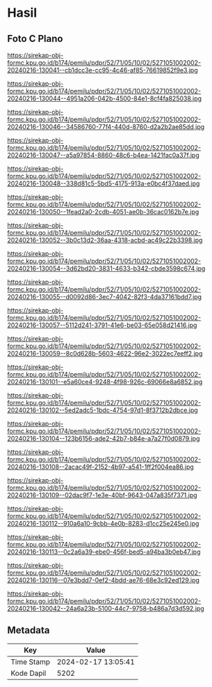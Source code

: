 # Hasil

## Foto C Plano

https://sirekap-obj-formc.kpu.go.id/b174/pemilu/pdpr/52/71/05/10/02/5271051002002-20240216-130041--cb1dcc3e-cc95-4c46-af85-76619852f9e3.jpg

https://sirekap-obj-formc.kpu.go.id/b174/pemilu/pdpr/52/71/05/10/02/5271051002002-20240216-130044--4951a206-042b-4500-84e1-8cf4fa825038.jpg

https://sirekap-obj-formc.kpu.go.id/b174/pemilu/pdpr/52/71/05/10/02/5271051002002-20240216-130046--34586760-77f4-440d-8760-d2a2b2ae85dd.jpg

https://sirekap-obj-formc.kpu.go.id/b174/pemilu/pdpr/52/71/05/10/02/5271051002002-20240216-130047--a5a97854-8860-48c6-b4ea-1421fac0a37f.jpg

https://sirekap-obj-formc.kpu.go.id/b174/pemilu/pdpr/52/71/05/10/02/5271051002002-20240216-130048--338d81c5-5bd5-4175-913a-e0bc4f37daed.jpg

https://sirekap-obj-formc.kpu.go.id/b174/pemilu/pdpr/52/71/05/10/02/5271051002002-20240216-130050--1fead2a0-2cdb-4051-ae0b-36cac0162b7e.jpg

https://sirekap-obj-formc.kpu.go.id/b174/pemilu/pdpr/52/71/05/10/02/5271051002002-20240216-130052--3b0c13d2-36aa-4318-acbd-ac49c22b3398.jpg

https://sirekap-obj-formc.kpu.go.id/b174/pemilu/pdpr/52/71/05/10/02/5271051002002-20240216-130054--3d62bd20-3831-4633-b342-cbde3598c674.jpg

https://sirekap-obj-formc.kpu.go.id/b174/pemilu/pdpr/52/71/05/10/02/5271051002002-20240216-130055--d0092d86-3ec7-4042-82f3-4da37161bdd7.jpg

https://sirekap-obj-formc.kpu.go.id/b174/pemilu/pdpr/52/71/05/10/02/5271051002002-20240216-130057--5112d241-3791-41e6-be03-65e058d21416.jpg

https://sirekap-obj-formc.kpu.go.id/b174/pemilu/pdpr/52/71/05/10/02/5271051002002-20240216-130059--8c0d628b-5603-4622-96e2-3022ec7eeff2.jpg

https://sirekap-obj-formc.kpu.go.id/b174/pemilu/pdpr/52/71/05/10/02/5271051002002-20240216-130101--e5a60ce4-9248-4f98-926c-69066e8a6852.jpg

https://sirekap-obj-formc.kpu.go.id/b174/pemilu/pdpr/52/71/05/10/02/5271051002002-20240216-130102--5ed2adc5-1bdc-4754-97d1-8f3712b2dbce.jpg

https://sirekap-obj-formc.kpu.go.id/b174/pemilu/pdpr/52/71/05/10/02/5271051002002-20240216-130104--123b6156-ade2-42b7-b84e-a7a27f0d0879.jpg

https://sirekap-obj-formc.kpu.go.id/b174/pemilu/pdpr/52/71/05/10/02/5271051002002-20240216-130108--2acac49f-2152-4b97-a541-1ff2f004ea86.jpg

https://sirekap-obj-formc.kpu.go.id/b174/pemilu/pdpr/52/71/05/10/02/5271051002002-20240216-130109--02dac9f7-1e3e-40bf-9643-047a835f7371.jpg

https://sirekap-obj-formc.kpu.go.id/b174/pemilu/pdpr/52/71/05/10/02/5271051002002-20240216-130112--910a6a10-9cbb-4e0b-8283-d1cc25e245e0.jpg

https://sirekap-obj-formc.kpu.go.id/b174/pemilu/pdpr/52/71/05/10/02/5271051002002-20240216-130113--0c2a6a39-ebe0-456f-bed5-a94ba3b0eb47.jpg

https://sirekap-obj-formc.kpu.go.id/b174/pemilu/pdpr/52/71/05/10/02/5271051002002-20240216-130116--07e3bdd7-0ef2-4bdd-ae76-68e3c92ed129.jpg

https://sirekap-obj-formc.kpu.go.id/b174/pemilu/pdpr/52/71/05/10/02/5271051002002-20240216-130042--24a6a23b-5100-44c7-9758-b486a7d3d592.jpg


## Metadata

| Key        | Value               |
| ---------- | ------------------- |
| Time Stamp | 2024-02-17 13:05:41 |
| Kode Dapil | 5202                |



